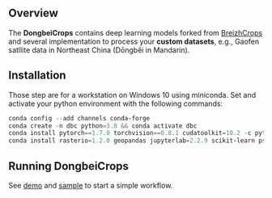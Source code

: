 ## **Overview**

The **DongbeiCrops** contains deep learning models forked from [BreizhCrops](https://github.com/dl4sits/BreizhCrops) and several implementation to process your **custom datasets**, e.g., Gaofen satllite data in Northeast China (Dōngběi in Mandarin).

## **Installation**
Those step are for a workstation on Windows 10 using miniconda.
Set and activate your python environment with the following commands:  
```powershell
conda config --add channels conda-forge
conda create -n dbc python=3.8 && conda activate dbc
conda install pytorch==1.7.0 torchvision==0.8.1 cudatoolkit=10.2 -c pytorch
conda install rasterio=1.2.0 geopandas jupyterlab=2.2.9 scikit-learn psutil tqdm PySimpleGUI
```

## **Running DongbeiCrops**
See [demo](https://github.com/GenghisYoung233/DongbeiCrops/blob/master/demo.ipynb) and [sample](https://github.com/GenghisYoung233/DongbeiCrops/tree/master/sample) to start a simple workflow.

